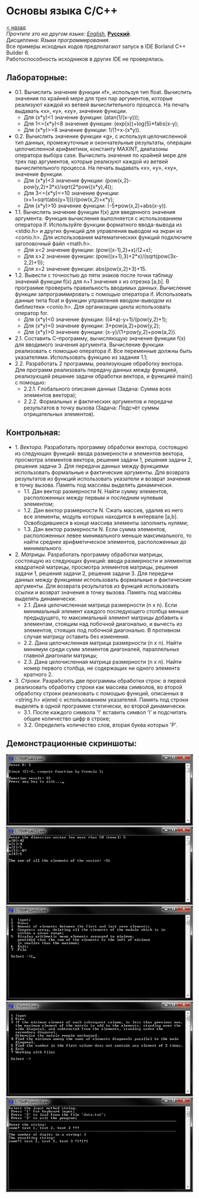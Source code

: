# Основы языка C/C++
[&lt; назад](../)  
*Прочтите это на другом языке:* *[English](README.en.md)*, **[Русский](README.md)**.  
Дисциплина: *Языки программирования*.  
Все примеры исходных кодов предполагают запуск в IDE Borland C++ Builder 6.  
Работоспособность исходников в других IDE не проверялась.

## Лабораторные:
* 0.1. Вычислить значение функции «f», используя тип float. Вычислить значения по крайней мере для трех пар аргументов, которые реализуют каждой из ветвей вычислительного процесса. На печать выдавать «x», «y», «xy», значение функции.
  * Для (x\*y)<1 значение функции: (atan(1/(x-y)));
  * Для 1<=(x\*y)<8 значение функции: (exp(x))+log(5)\*fabs(x-y);
  * Для (x\*y)>=8 значение функции: 1/(1+x-(x\*y)).
* 0.2. Вычислить значение функции «g», с используя целочисленной тип данных, промежуточные и окончательные результаты, операции целочисленной арифметики, константу MAXINT, диапазоны оператора выбора case. Вычислить значения по крайней мере для трех пар аргументов, которые реализуют каждой из ветвей вычислительного процесса. На печать выдавать «x», «y», «xy», значение функции.
  * Для (x\*y)<3 значение функции: (pow(x,2)-pow(y,2)+3\*x)/sqrt(2\*pow((x\*y),4));
  * Для 3<=(x\*y)<=10 значение функции: (x+1+sqrt(abs(y+1)))/(pow(x,2)+x\*y);
  * Для (x\*y)>10 значение функции: (-5\*pow(x,2)+abs(x-y)).
* 1.1. Вычислить значение функции f(x) для введенного значения аргумента. Функция вычисления выполняется с использованием оператора if. Используйте функции форматного ввода-вывода из &lt;stdio.h&gt; и других функций для управления выводом на экран из &lt;conio.h&gt;. Для использования математических функций подключите заголовочный файл &lt;math.h&gt;.
  * Для x<2 значение функции: (pow((x-1),2)+x)/(2+x);
  * Для x>2 значение функции: (pow((x+1),3)+2\*x)/(sqrt(pow(3x-2,2)+1));
  * Для x=2 значение функции: abs(pow(x,2)+3)+15.
* 1.2. Вывести с точностью до пяти знаков после точки таблицу значений функции f(x) для n+1 значения x из отрезка [a,b]. В программе проверить правильность вводимых данных. Вычисление функции запрограммировать с помощью оператора if. Использовать данные типа float и функции управления вводом-выводом из библиотеки &lt;conio.h&gt;. Для организации цикла использовать оператор for.
  * Для (x\*y)<0 значение функции: ((4\*a)-y+1)/(pow(y,2)+1);
  * Для (x\*y)=0 значение функции: 3+pow(a,2)+pow(y,2);
  * Для (x\*y)>0 значение функции: (x-y)/(1+pow(y,2)+pow(a,2)).
* 2.1. Составить C–программу, вычисляющую значение функции f(x) для вводимого значения аргумента. Вычисление функции реализовать с помощью оператора if. Все переменные должны быть указателями. Использовать функцию из задания 1.1;
* 2.2. Разработать 2 программы, реализующие обработку вектора. Для программ реализовать передачу данных между функцией, реализующей решение задачи обработки вектора, и функцией main() с помощью:
  * 2.2.1. Глобального описания данных (Задача: Cумма всех элементов вектора);
  * 2.2.2. Формальных и фактических аргументов и передачи результатов в точку вызова (Задача: Подсчёт суммы отрицательных элементов).

## Контрольная:
* 1. *Вектора*. Разработать программу обработки вектора, состоящую из следующих функций: ввода размерности и элементов вектора, просмотра элементов вектора, решения задачи 1, решения задачи 2, решения задачи 3. Для передачи данных между функциями использовать формальные и фактические аргументы. Для возврата результатов из функций использовать указатели и возврат значения в точку вызова. Память под массивы выделять динамически. 
  * 1.1. Дан вектор размерности N. Найти сумму элементов, расположенных между первым и последним нулевым элементом;
  * 1.2. Дан вектор размерности N. Сжать массив, удалив из него все элементы, модуль которых находится в интервале [a,b]. Освободившиеся в конце массива элементы заполнить нулями;
  * 1.3. Дан вектор размерности N. Если сумма элементов, расположенных левее минимального меньше максимального, то найти среднее арифметическое элементов, расположенных до минимального.
* 2. *Матрицы*. Разработать программу обработки матрицы, состоящую из следующих функций: ввода размерности и элементов квадратной матрицы, просмотра элементов матрицы, решения задачи 1, решения задачи 2, решения задачи 3. Для передачи данных между функциями использовать формальные и фактические аргументы. Для возврата результатов из функций использовать ссылки и возврат значения в точку вызова. Память под массивы выделять динамически.
  * 2.1. Дана целочисленная матрица размерности (n x n). Если минимальный элемент каждого последующего столбца меньше предыдущего, то максимальный элемент матрицы добавить к элементам, стоящим над побочной диагональю, и вычесть из элементов, стоящих под побочной диагональю. В противном случае матрицу оставить без изменения.
  * 2.2. Дана целочисленная матрица размерности (n x n). Найти минимум среди сумм элементов диагоналей, параллельных главной диагонали матрицы;
  * 2.3. Дана целочисленная матрица размерности (n x n). Найти номер первого столбца, не содержащих ни одного элемента кратного 2.
* 3. *Строки*. Разработать две программы обработки строк: в первой реализовать обработку строки как массива символов, во второй обработку строки реализовать с помощью функций, описанных в &lt;string.h&gt; и(или) с использованием указателей. Память под строки выделять в одной программе статически, во второй динамически.
  * 3.1. После каждого символа '!' вставить символ 'I' и подсчитать общее количество цифр в строке;
  * 3.2. Определить количество слов, вторая буква которых 'P'.


## Демонстрационные скриншоты:

![Лабораторная 1.1](screenshots/lab11.png)
![Лабораторная 2.2.1](screenshots/lab221.png)
![Контрольная - Задание 1](screenshots/control1.png)
![Контрольная - Задание 2](screenshots/control2.png)
![Контрольная - Задание 3.1](screenshots/control31.png)